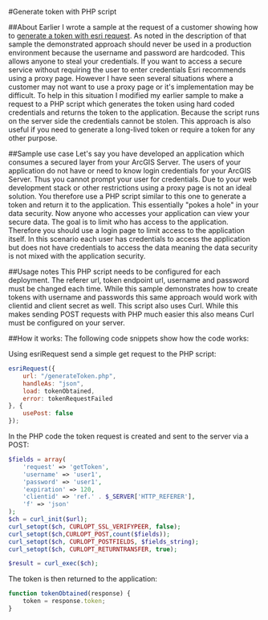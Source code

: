 #Generate token with PHP script

##About
Earlier I wrote a sample at the request of a customer showing how to [generate a token with esri request](https://github.com/Esri/developer-support/blob/gh-pages/web-js/generate-long-lived-token/README.md). As noted in the description of that sample the demonstrated approach should never be used in a production environment because the username and password are hardcoded. This allows anyone to steal your credentials. If you want to access a secure service without requiring the user to enter credentials Esri recommends using a proxy page. However I have seen several situations where a customer may not want to use a proxy page or it's implementation may be difficult. To help in this situation I modified my earlier sample to make a request to a PHP script which generates the token using hard coded credentials and returns the token to the application. Because the script runs on the server side the credentials cannot be stolen. This approach is also useful if you need to generate a long-lived token or require a token for any other purpose.

##Sample use case
Let's say you have developed an application which consumes a secured layer from your ArcGIS Server. The users of your application do not have or need to know login credentials for your ArcGIS Server. Thus you cannot prompt your user for credentials. Due to your web development stack or other restrictions using a proxy page is not an ideal solution. You therefore use a PHP script similar to this one to generate a token and return it to the application. This essentially "pokes a hole" in your data security. Now anyone who accesses your application can view your secure data. The goal is to limit who has access to the application. Therefore you should use a login page to limit access to the application itself. In this scenario each user has credentials to access the application but does not have credentials to access the data meaning the data security is not mixed with the application security.

##Usage notes
This PHP script needs to be configured for each deployment. The referer url, token endpoint url, username and password must be changed each time. While this sample demonstrates how to create tokens with username and passwords this same approach would work with clientid and client secret as well. This script also uses Curl. While this makes sending POST requests with PHP much easier this also means Curl must be configured on your server.

##How it works:
The following code snippets show how the code works:

Using esriRequest send a simple get request to the PHP script:
```javascript
esriRequest({
	url: "/generateToken.php",
    handleAs: "json",
    load: tokenObtained,
    error: tokenRequestFailed
}, {
    usePost: false
});
```
In the PHP code the token request is created and sent to the server via a POST:
```php
$fields = array(
	'request' => 'getToken',
	'username' => 'user1',
	'password' => 'user1',
	'expiration' => 120,
	'clientid' => 'ref.' . $_SERVER['HTTP_REFERER'],
	'f' => 'json'
);
$ch = curl_init($url);
curl_setopt($ch, CURLOPT_SSL_VERIFYPEER, false);
curl_setopt($ch,CURLOPT_POST,count($fields));
curl_setopt($ch, CURLOPT_POSTFIELDS, $fields_string);
curl_setopt($ch, CURLOPT_RETURNTRANSFER, true);

$result = curl_exec($ch);
```
The token is then returned to the application:
```javascript
function tokenObtained(response) {
	token = response.token;
}
```
